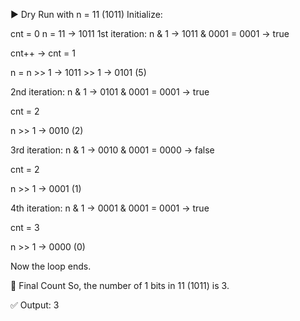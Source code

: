 ▶️ Dry Run with n = 11 (1011)
Initialize:


cnt = 0
n   = 11 → 1011
1st iteration:
n & 1 → 1011 & 0001 = 0001 → true

cnt++ → cnt = 1

n = n >> 1 → 1011 >> 1 → 0101 (5)

2nd iteration:
n & 1 → 0101 & 0001 = 0001 → true

cnt = 2

n >> 1 → 0010 (2)

3rd iteration:
n & 1 → 0010 & 0001 = 0000 → false

cnt = 2

n >> 1 → 0001 (1)

4th iteration:
n & 1 → 0001 & 0001 = 0001 → true

cnt = 3

n >> 1 → 0000 (0)

Now the loop ends.

🧾 Final Count
So, the number of 1 bits in 11 (1011) is 3.

✅ Output: 3
